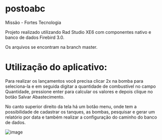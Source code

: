 # postoabc
Missão - Fortes Tecnologia

Projeto realizado utilizando Rad Studio XE6 com componentes nativo e banco de dados Firebird 3.0.

Os arquivos se encontram na branch master.

# Utilização do aplicativo:

Para realizar os lançamentos você precisa clicar 2x na bomba para seleciona-la e em seguida digitar a quantidade de combustível no campo Quantidade, pressione enter para calcular os valores e depois clique no botão Salvar Abastecimento.

No canto superior direito da tela há um botão menu, onde tem a possibilidade de cadastrar os tanques, as bombas, pesquisar e gerar um relatório por data e também realizar a configuração do caminho do banco de dados.


![image](https://user-images.githubusercontent.com/51974200/132000604-0da13351-0541-458d-91ed-86836474c370.png)

